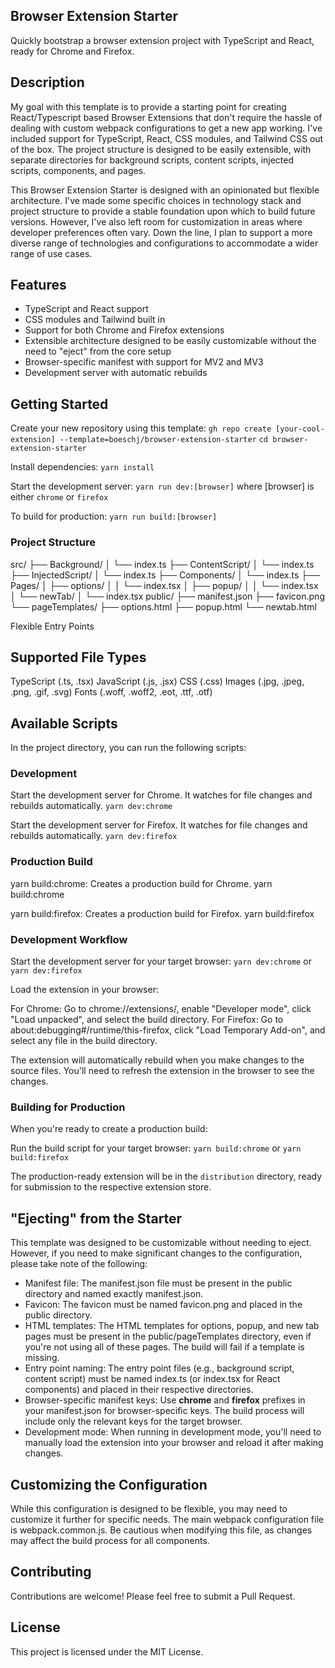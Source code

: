 ## Browser Extension Starter

Quickly bootstrap a browser extension project with TypeScript and React, ready for Chrome and Firefox.

## Description

My goal with this template is to provide a starting point for creating React/Typescript based Browser Extensions that don't require the hassle of dealing with custom webpack configurations to get a new app working. I've included support for TypeScript, React, CSS modules, and Tailwind CSS out of the box. The project structure is designed to be easily extensible, with separate directories for background scripts, content scripts, injected scripts, components, and pages.

This Browser Extension Starter is designed with an opinionated but flexible architecture. I've made some specific choices in technology stack and project structure to provide a stable foundation upon which to build future versions. However, I've also left room for customization in areas where developer preferences often vary. Down the line, I plan to support a more diverse range of technologies and configurations to accommodate a wider range of use cases.

## Features

- TypeScript and React support
- CSS modules and Tailwind built in
- Support for both Chrome and Firefox extensions
- Extensible architecture designed to be easily customizable without the need to "eject" from the core setup
- Browser-specific manifest with support for MV2 and MV3
- Development server with automatic rebuilds

## Getting Started

Create your new repository using this template:
`gh repo create [your-cool-extension] --template=boeschj/browser-extension-starter`
`cd browser-extension-starter`

Install dependencies:
`yarn install`

Start the development server:
`yarn run dev:[browser]` where [browser] is either `chrome` or `firefox`

To build for production:
`yarn run build:[browser]`

### Project Structure

src/
├── Background/
│ └── index.ts
├── ContentScript/
│ └── index.ts
├── InjectedScript/
│ └── index.ts
├── Components/
│ └── index.ts
├── Pages/
│ ├── options/
│ │ └── index.tsx
│ ├── popup/
│ │ └── index.tsx
│ └── newTab/
│ └── index.tsx
public/
├── manifest.json
├── favicon.png
└── pageTemplates/
├── options.html
├── popup.html
└── newtab.html

Flexible Entry Points

## Supported File Types

TypeScript (.ts, .tsx)
JavaScript (.js, .jsx)
CSS (.css)
Images (.jpg, .jpeg, .png, .gif, .svg)
Fonts (.woff, .woff2, .eot, .ttf, .otf)

## Available Scripts

In the project directory, you can run the following scripts:

### Development

Start the development server for Chrome. It watches for file changes and rebuilds automatically.
`yarn dev:chrome`

Start the development server for Firefox. It watches for file changes and rebuilds automatically.
`yarn dev:firefox`

### Production Build

yarn build:chrome: Creates a production build for Chrome.
yarn build:chrome

yarn build:firefox: Creates a production build for Firefox.
yarn build:firefox

### Development Workflow

Start the development server for your target browser:
`yarn dev:chrome`
or
`yarn dev:firefox`

Load the extension in your browser:

For Chrome: Go to chrome://extensions/, enable "Developer mode", click "Load unpacked", and select the build directory.
For Firefox: Go to about:debugging#/runtime/this-firefox, click "Load Temporary Add-on", and select any file in the build directory.

The extension will automatically rebuild when you make changes to the source files. You'll need to refresh the extension in the browser to see the changes.

### Building for Production

When you're ready to create a production build:

Run the build script for your target browser:
`yarn build:chrome`
or
`yarn build:firefox`

The production-ready extension will be in the `distribution` directory, ready for submission to the respective extension store.

## "Ejecting" from the Starter

This template was designed to be customizable without needing to eject. However, if you need to make significant changes to the configuration, please take note of the following:

- Manifest file: The manifest.json file must be present in the public directory and named exactly manifest.json.
- Favicon: The favicon must be named favicon.png and placed in the public directory.
- HTML templates: The HTML templates for options, popup, and new tab pages must be present in the public/pageTemplates directory, even if you're not using all of these pages. The build will fail if a template is missing.
- Entry point naming: The entry point files (e.g., background script, content script) must be named index.ts (or index.tsx for React components) and placed in their respective directories.
- Browser-specific manifest keys: Use **chrome** and **firefox** prefixes in your manifest.json for browser-specific keys. The build process will include only the relevant keys for the target browser.
- Development mode: When running in development mode, you'll need to manually load the extension into your browser and reload it after making changes.

## Customizing the Configuration

While this configuration is designed to be flexible, you may need to customize it further for specific needs. The main webpack configuration file is webpack.common.js. Be cautious when modifying this file, as changes may affect the build process for all components.

## Contributing

Contributions are welcome! Please feel free to submit a Pull Request.

## License

This project is licensed under the MIT License.
